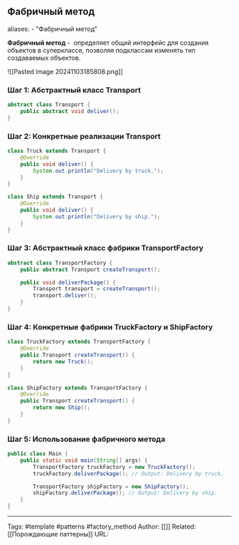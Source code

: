 ## Фабричный метод

aliases: 
	- "Фабричный метод"

**Фабричный метод** -  определяет общий интерфейс для создания объектов в суперклассе, позволяя подклассам изменять тип создаваемых объектов.

![[Pasted image 20241103185808.png]]
### Шаг 1: Абстрактный класс Transport
```java
abstract class Transport {
    public abstract void deliver();
}
```

### Шаг 2: Конкретные реализации Transport

```java
class Truck extends Transport {
    @Override
    public void deliver() {
        System.out.println("Delivery by truck.");
    }
}

class Ship extends Transport {
    @Override
    public void deliver() {
        System.out.println("Delivery by ship.");
    }
}
```

### Шаг 3: Абстрактный класс фабрики TransportFactory

```java
abstract class TransportFactory {
    public abstract Transport createTransport();

    public void deliverPackage() {
        Transport transport = createTransport();
        transport.deliver();
    }
}
```

### Шаг 4: Конкретные фабрики TruckFactory и ShipFactory

```java
class TruckFactory extends TransportFactory {
    @Override
    public Transport createTransport() {
        return new Truck();
    }
}

class ShipFactory extends TransportFactory {
    @Override
    public Transport createTransport() {
        return new Ship();
    }
}
```

### Шаг 5: Использование фабричного метода

```java
public class Main {
    public static void main(String[] args) {
        TransportFactory truckFactory = new TruckFactory();
        truckFactory.deliverPackage(); // Output: Delivery by truck.

        TransportFactory shipFactory = new ShipFactory();
        shipFactory.deliverPackage(); // Output: Delivery by ship.
    }
}
```



---
Tags: #template #patterns #factory_method
Author: [[]]
Related: [[Порождающие паттерны]]
URL: 